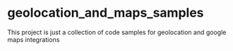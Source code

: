 # geolocation_and_maps_samples
This project is just a collection of code samples for geolocation and google maps integrations
